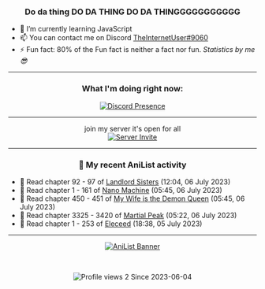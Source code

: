 <div align="center">

### Do da thing DO DA THING DO DA THINGGGGGGGGGGG
</div>

- 🌱 I’m currently learning JavaScript
- 📫 You can contact me on Discord [TheInternetUser#9060](https://discord.com/users/534117072796385300)
- ⚡ Fun fact: 80% of the Fun fact is neither a fact nor fun. _Statistics by me 😎_
<hr>

<div align="center">

### What I'm doing right now:
[![Discord Presence](https://lanyard.cnrad.dev/api/534117072796385300)](https://discord.com/users/534117072796385300)
<hr>

join my server it's open for all <br>
[![Server Invite](https://invidget.switchblade.xyz/bfYgVHxrSs)](https://discord.gg/bfYgVHxrSs)

<hr>
  
### 🌸 My recent AniList activity

</div>

<!-- ANILIST_ACTIVITY:start -->

-   📖 Read chapter 92 - 97 of [Landlord Sisters](https://anilist.co/manga/138564) (12:04, 06 July 2023)
-   📖 Read chapter 1 - 161 of [Nano Machine](https://anilist.co/manga/120980) (05:45, 06 July 2023)
-   📖 Read chapter 450 - 451 of [My Wife is the Demon Queen](https://anilist.co/manga/107966) (05:45, 06 July 2023)
-   📖 Read chapter 3325 - 3420 of [Martial Peak](https://anilist.co/manga/104494) (05:22, 06 July 2023)
-   📖 Read chapter 1 - 253 of [Eleceed](https://anilist.co/manga/106929) (18:38, 05 July 2023)

<!-- ANILIST_ACTIVITY:end -->
<hr>

<div align="center">

[![AniList Banner](https://img.anili.st/User/929966)](https://anilist.co/user/TheInternetUser)

<!-- ![Profile views](https://gpvc.arturio.dev/TheInternetUse7) Since 2023-01-09 -->
<br>

![Profile views 2](https://eng8ov7sekpf7ov.m.pipedream.net) Since 2023-06-04

</div>
